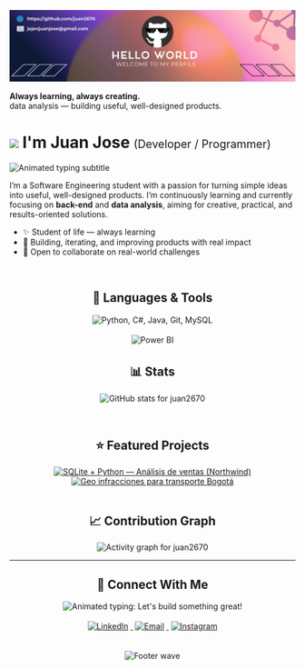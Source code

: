<!-- ====== BANNER ====== -->
![Juan Jose Banner](./banner.png)

<!-- ====== HERO ====== -->
<p align="left">
  <strong>Always learning, always creating.</strong><br/>
  data analysis — building useful, well-designed products.
</p>

<!-- ====== HEADER ====== -->
<h1>
  <img src="https://emojis.slackmojis.com/emojis/images/1531849430/4246/blob-sunglasses.gif?1531849430" width="30" />
  I'm Juan Jose
  <span style="font-size:0.7em; font-weight:400;">(Developer / Programmer)</span>
</h1>

<!-- Animated subtitle -->
<p align="left">
  <img
    src="https://readme-typing-svg.demolab.com?font=JetBrains+Mono&weight=700&size=20&pause=1200&color=79D3C3&vCenter=true&width=750&lines=Software+Engineering+student;Back-end+%26+Data+Analysis+focused;I+love+building+useful%2C+well-designed+products;Always+learning%2C+always+creating"
    alt="Animated typing subtitle"
  />
</p>

<!-- ====== INTRO ====== -->
<p align="left">
  I’m a Software Engineering student with a passion for turning simple ideas into useful, well-designed products.
  I’m continuously learning and currently focusing on <b>back-end</b> and <b>data analysis</b>, aiming for creative,
  practical, and results-oriented solutions.
</p>

- ✨ Student of life — always learning  
- 🌱 Building, iterating, and improving products with real impact  
- 🤝 Open to collaborate on real-world challenges

<br/>

<!-- ====== STACK / SKILLS ====== -->
<h2 align="center">🧰 Languages &amp; Tools</h2>

<!-- Icons row (Python, C#, Java, Git, MySQL) -->
<p align="center">
  <img
    src="https://skillicons.dev/icons?i=py,cs,java,git,mysql"
    height="48"
    alt="Python, C#, Java, Git, MySQL"
  />
</p>

<!-- Badges (Power BI y SQL Server) -->
<p align="center">
  <img
    src="https://img.shields.io/badge/Power%20BI-F2C811?style=for-the-badge&logo=powerbi&logoColor=000"
    alt="Power BI"
    height="28"
    style="margin:4px 6px;"
  />
</p>


<!-- ====== STATS ====== -->
<h2 align="center">📊 Stats</h2>
<p align="center">
  <img
    src="https://github-readme-stats.vercel.app/api?username=juan2670&show_icons=true&title_color=FFEB95&text_color=79D3C3&icon_color=C792EA&bg_color=011627&hide_border=false"
    alt="GitHub stats for juan2670"
  />
</p>

<br/>

<!-- ====== FEATURED PROJECTS ====== -->
<h2 align="center">⭐ Featured Projects</h2>
<div align="center">

 <!-- NUEVO: SQLite + Python — Análisis de ventas (Northwind) -->
<a href="https://github.com/juan2670/SQLite-y-Python">
  <img
    src="https://github-readme-stats.vercel.app/api/pin/?username=juan2670&repo=SQLite-y-Python&title_color=FFEB95&text_color=79D3C3&bg_color=011627&hide_border=false"
    alt="SQLite + Python — Análisis de ventas (Northwind)"
  />
</a>


  <!-- Se mantiene: Geo infracciones – Bogotá Transport -->
  <a href="https://github.com/juan2670/geo-infracciones-transporte-bogota">
    <img
      src="https://github-readme-stats.vercel.app/api/pin/?username=juan2670&repo=geo-infracciones-transporte-bogota&title_color=FFEB95&text_color=79D3C3&bg_color=011627&hide_border=false"
      alt="Geo infracciones para transporte Bogotá"
    />
  </a>

</div>

<br/>

<!-- ====== CONTRIBUTION GRAPH ====== -->
<h2 align="center">📈 Contribution Graph</h2>
<p align="center">
  <img
    src="https://github-readme-activity-graph.vercel.app/graph?username=juan2670&bg_color=011627&color=79D3C3&line=C792EA&point=FFEB95&area=true&hide_border=false"
    alt="Activity graph for juan2670"
  />
</p>

---

<!-- ====== CONNECT ====== -->
<h2 align="center">🤝 Connect With Me</h2>

<!-- Animated headline -->
<p align="center">
  <img
    src="https://readme-typing-svg.demolab.com?font=JetBrains+Mono&weight=600&size=22&pause=1200&color=79D3C3&center=true&vCenter=true&width=700&lines=Let's+build+something+great+%F0%9F%9A%80;Open+to+collaboration+and+new+ideas;Say+hi+on+LinkedIn+or+email+%F0%9F%91%8B"
    alt="Animated typing: Let's build something great!"
  />
</p>

<!-- Badges -->
<div align="center">
  <a href="https://www.linkedin.com/in/juan-jose-jejen-097785295/" target="_blank">
    <img
      src="https://img.shields.io/badge/LinkedIn-1E77B5?style=for-the-badge&logo=linkedin&logoColor=fff"
      alt="LinkedIn"
      style="margin:4px;"
    />
  </a>
  <a href="mailto:jejenjuanjose@gmail.com" target="_blank">
    <img
      src="https://img.shields.io/badge/Gmail-D14836?style=for-the-badge&logo=gmail&logoColor=fff"
      alt="Email"
      style="margin:4px;"
    />
  </a>
  <a href="https://www.instagram.com/juan.__.2670/" target="_blank">
    <img
      src="https://img.shields.io/badge/Instagram-E4405F?style=for-the-badge&logo=instagram&logoColor=fff"
      alt="Instagram"
      style="margin:4px;"
    />
  </a>
</div>

<br/>

<!-- ====== FOOTER ====== -->
<p align="center">
  <img
    src="https://capsule-render.vercel.app/api?type=waving&color=gradient&height=65&section=footer"
    alt="Footer wave"
  />
</p>
